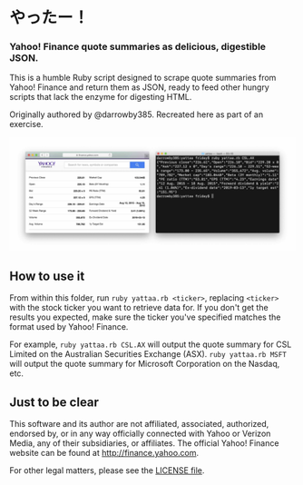 # やったー！
### Yahoo! Finance quote summaries as delicious, digestible JSON.

This is a humble Ruby script designed to scrape quote summaries from Yahoo! Finance and return them as JSON, ready to feed other hungry scripts that lack the enzyme for digesting HTML.

Originally authored by @darrowby385. Recreated here as part of an exercise.

![example](example.jpg)

## How to use it
From within this folder, run `ruby yattaa.rb <ticker>`, replacing `<ticker>` with the stock ticker you want to retrieve data for. If you don't get the results you expected, make sure the ticker you've specified matches the format used by Yahoo! Finance.

For example, `ruby yattaa.rb CSL.AX` will output the quote summary for CSL Limited on the Australian Securities Exchange (ASX). `ruby yattaa.rb MSFT` will output the quote summary for Microsoft Corporation on the Nasdaq, etc.

## Just to be clear
This software and its author are not affiliated, associated, authorized, endorsed by, or in any way officially connected with Yahoo or Verizon Media, any of their subsidiaries, or affiliates. The official Yahoo! Finance website can be found at http://finance.yahoo.com.

For other legal matters, please see the [LICENSE file](LICENSE).
